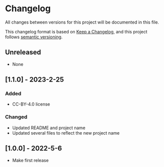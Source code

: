 # Changelog

All changes between versions for this project will be documented in this file.

This changelog format is based on [Keep a Changelog](https://keepachangelog.com/en/1.0.0/), and
this project follows [semantic versioning](https://semver.org/).


## Unreleased

- None


## [1.1.0] - 2023-2-25

### Added

- CC-BY-4.0 license

### Changed

- Updated README and project name
- Updated several files to reflect the new project name
 

## [1.0.0] - 2022-5-6

- Make first release

